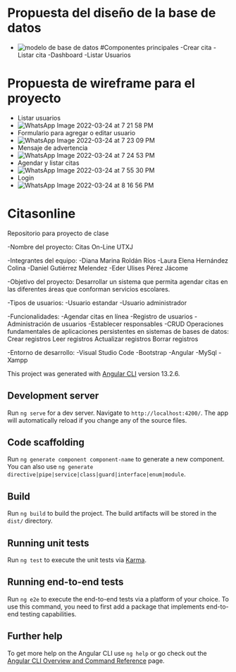 # Propuesta del diseño de la base de datos
- ![modelo de base de datos](https://user-images.githubusercontent.com/77304407/160256801-e453e393-5966-4233-88b4-9de08ff0e7d1.png)
#Componentes principales
-Crear cita
-Listar cita
-Dashboard
-Listar Usuarios
# Propuesta de wireframe para el proyecto
- Listar usuarios
- ![WhatsApp Image 2022-03-24 at 7 21 58 PM](https://user-images.githubusercontent.com/77304438/160256249-c76a2045-b9e4-4fe1-8b96-f1f3b6628c94.jpeg)
- Formulario para agregar o editar usuario
- ![WhatsApp Image 2022-03-24 at 7 23 09 PM](https://user-images.githubusercontent.com/77304438/160256250-b41e4258-db54-470a-94ff-3ec7351fc634.jpeg)
- Mensaje de advertencia
- ![WhatsApp Image 2022-03-24 at 7 24 53 PM](https://user-images.githubusercontent.com/77304438/160256251-f8a24bc9-84f4-481e-b726-2f191bfb317e.jpeg)
- Agendar y listar citas
- ![WhatsApp Image 2022-03-24 at 7 55 30 PM](https://user-images.githubusercontent.com/77304438/160256252-470a7c89-3312-4c7c-b258-d55d1c4dd311.jpeg)
- Login
- ![WhatsApp Image 2022-03-24 at 8 16 56 PM](https://user-images.githubusercontent.com/77304438/160256253-c2ccce33-9ef9-4e32-ac19-a12a9755fe39.jpeg)

# Citasonline
Repositorio para proyecto de clase

-Nombre del proyecto: Citas On-Line UTXJ

-Integrantes del equipo:
  -Diana Marina Roldán Ríos
  -Laura Elena Hernández Colina
  -Daniel Gutiérrez Melendez
  -Eder Ulises Pérez Jácome
  
-Objetivo del proyecto: Desarrollar un sistema que permita agendar citas en las diferentes áreas que conforman servicios escolares.
 
-Tipos de usuarios:
  -Usuario estandar
  -Usuario administrador
 
-Funcionalidades:
  -Agendar citas en línea
  -Registro de usuarios 
  -Administración de usuarios 
  -Establecer responsables 
	-CRUD Operaciones fundamentales de aplicaciones persistentes en sistemas de bases de datos: 
		Crear registros 
		Leer registros 
		Actualizar registros 
		Borrar registros
 
-Entorno de desarrollo: 
	-Visual Studio Code 
	-Bootstrap
	-Angular
	-MySql
	-Xampp

This project was generated with [Angular CLI](https://github.com/angular/angular-cli) version 13.2.6.

## Development server

Run `ng serve` for a dev server. Navigate to `http://localhost:4200/`. The app will automatically reload if you change any of the source files.

## Code scaffolding

Run `ng generate component component-name` to generate a new component. You can also use `ng generate directive|pipe|service|class|guard|interface|enum|module`.

## Build

Run `ng build` to build the project. The build artifacts will be stored in the `dist/` directory.

## Running unit tests

Run `ng test` to execute the unit tests via [Karma](https://karma-runner.github.io).

## Running end-to-end tests

Run `ng e2e` to execute the end-to-end tests via a platform of your choice. To use this command, you need to first add a package that implements end-to-end testing capabilities.

## Further help

To get more help on the Angular CLI use `ng help` or go check out the [Angular CLI Overview and Command Reference](https://angular.io/cli) page.
